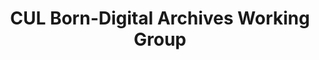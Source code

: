 ---
layout: default
title: CUL Born-Digital Archives Working Group
nav_order: 3
parent: Research and Outreach
has_children: false
has_toc: no

---
